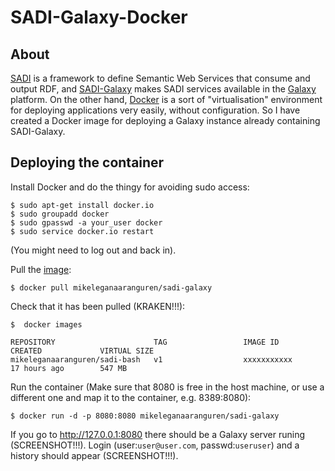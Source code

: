 SADI-Galaxy-Docker
==================

About
-----

[SADI](http://sadiframework.org/content/about-sadi/) is a framework to define Semantic Web Services that consume and output RDF, and [SADI-Galaxy](https://github.com/mikel-egana-aranguren/SADI-Galaxy) makes SADI services available in the [Galaxy](http://galaxyproject.org/) platform. On the other hand, [Docker](http://www.docker.com/whatisdocker/) is a sort of "virtualisation" environment for deploying applications very easily, without configuration. So I have created a Docker image for deploying a Galaxy instance already containing SADI-Galaxy.   

Deploying the container
-----------------------

Install Docker and do the thingy for avoiding sudo access: 

```
$ sudo apt-get install docker.io
$ sudo groupadd docker
$ sudo gpasswd -a your_user docker
$ sudo service docker.io restart
```

(You might need to log out and back in).

Pull the [image](https://registry.hub.docker.com/u/mikeleganaaranguren/sadi-galaxy):

```
$ docker pull mikeleganaaranguren/sadi-galaxy
```

Check that it has been pulled (KRAKEN!!!):

```
$  docker images

REPOSITORY                      TAG                 IMAGE ID            CREATED             VIRTUAL SIZE
mikeleganaaranguren/sadi-bash   v1                  xxxxxxxxxxx        17 hours ago        547 MB
```

Run the container (Make sure that 8080 is free in the host machine, or use a different one and map it to the container, e.g. 8389:8080):

```
$ docker run -d -p 8080:8080 mikeleganaaranguren/sadi-galaxy
```

If you go to http://127.0.0.1:8080 there should be a Galaxy server runing (SCREENSHOT!!!). Login (user:`user@user.com`, passwd:`useruser`) and a history should appear (SCREENSHOT!!!).







